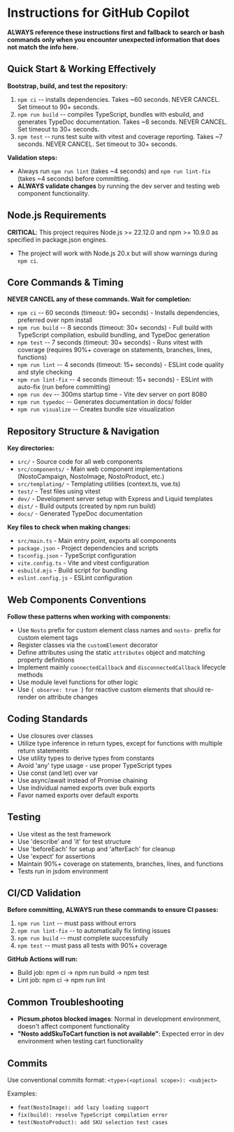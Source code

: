 # Instructions for GitHub Copilot

**ALWAYS reference these instructions first and fallback to search or bash commands only when you encounter unexpected information that does not match the info here.**

## Quick Start & Working Effectively

**Bootstrap, build, and test the repository:**
1. `npm ci` -- installs dependencies. Takes ~60 seconds. NEVER CANCEL. Set timeout to 90+ seconds.
2. `npm run build` -- compiles TypeScript, bundles with esbuild, and generates TypeDoc documentation. Takes ~8 seconds. NEVER CANCEL. Set timeout to 30+ seconds.
3. `npm test` -- runs test suite with vitest and coverage reporting. Takes ~7 seconds. NEVER CANCEL. Set timeout to 30+ seconds.

**Validation steps:**
- Always run `npm run lint` (takes ~4 seconds) and `npm run lint-fix` (takes ~4 seconds) before committing.
- **ALWAYS validate changes** by running the dev server and testing web component functionality.

## Node.js Requirements

**CRITICAL**: This project requires Node.js >= 22.12.0 and npm >= 10.9.0 as specified in package.json engines.
- The project will work with Node.js 20.x but will show warnings during `npm ci`.


## Core Commands & Timing

**NEVER CANCEL any of these commands. Wait for completion:**

- `npm ci` -- 60 seconds (timeout: 90+ seconds) - Installs dependencies, preferred over npm install
- `npm run build` -- 8 seconds (timeout: 30+ seconds) - Full build with TypeScript compilation, esbuild bundling, and TypeDoc generation
- `npm test` -- 7 seconds (timeout: 30+ seconds) - Runs vitest with coverage (requires 90%+ coverage on statements, branches, lines, functions)
- `npm run lint` -- 4 seconds (timeout: 15+ seconds) - ESLint code quality and style checking
- `npm run lint-fix` -- 4 seconds (timeout: 15+ seconds) - ESLint with auto-fix (run before committing)
- `npm run dev` -- 300ms startup time - Vite dev server on port 8080
- `npm run typedoc` -- Generates documentation in docs/ folder
- `npm run visualize` -- Creates bundle size visualization

## Repository Structure & Navigation

**Key directories:**
- `src/` - Source code for all web components
- `src/components/` - Main web component implementations (NostoCampaign, NostoImage, NostoProduct, etc.)
- `src/templating/` - Templating utilities (context.ts, vue.ts)
- `test/` - Test files using vitest
- `dev/` - Development server setup with Express and Liquid templates
- `dist/` - Build outputs (created by npm run build)
- `docs/` - Generated TypeDoc documentation

**Key files to check when making changes:**
- `src/main.ts` - Main entry point, exports all components
- `package.json` - Project dependencies and scripts
- `tsconfig.json` - TypeScript configuration
- `vite.config.ts` - Vite and vitest configuration
- `esbuild.mjs` - Build script for bundling
- `eslint.config.js` - ESLint configuration

## Web Components Conventions

**Follow these patterns when working with components:**
- Use `Nosto` prefix for custom element class names and `nosto-` prefix for custom element tags
- Register classes via the `customElement` decorator
- Define attributes using the static `attributes` object and matching property definitions
- Implement mainly `connectedCallback` and `disconnectedCallback` lifecycle methods
- Use module level functions for other logic
- Use `{ observe: true }` for reactive custom elements that should re-render on attribute changes

## Coding Standards

- Use closures over classes
- Utilize type inference in return types, except for functions with multiple return statements
- Use utility types to derive types from constants
- Avoid 'any' type usage - use proper TypeScript types
- Use const (and let) over var
- Use async/await instead of Promise chaining
- Use individual named exports over bulk exports
- Favor named exports over default exports

## Testing

- Use vitest as the test framework
- Use 'describe' and 'it' for test structure
- Use 'beforeEach' for setup and 'afterEach' for cleanup
- Use 'expect' for assertions
- Maintain 90%+ coverage on statements, branches, lines, and functions
- Tests run in jsdom environment

## CI/CD Validation

**Before committing, ALWAYS run these commands to ensure CI passes:**
1. `npm run lint` -- must pass without errors
2. `npm run lint-fix` -- to automatically fix linting issues
3. `npm run build` -- must complete successfully
4. `npm test` -- must pass all tests with 90%+ coverage

**GitHub Actions will run:**
- Build job: npm ci → npm run build → npm test
- Lint job: npm ci → npm run lint



## Common Troubleshooting

- **Picsum.photos blocked images**: Normal in development environment, doesn't affect component functionality
- **"Nosto addSkuToCart function is not available"**: Expected error in dev environment when testing cart functionality

## Commits

Use conventional commits format: `<type>(<optional scope>): <subject>`

Examples:
- `feat(NostoImage): add lazy loading support`
- `fix(build): resolve TypeScript compilation error`
- `test(NostoProduct): add SKU selection test cases`
